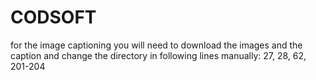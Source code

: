 # CODSOFT
for the image captioning you will need to download the images and the caption and change the directory in following lines manually: 27, 28, 62, 201-204 
